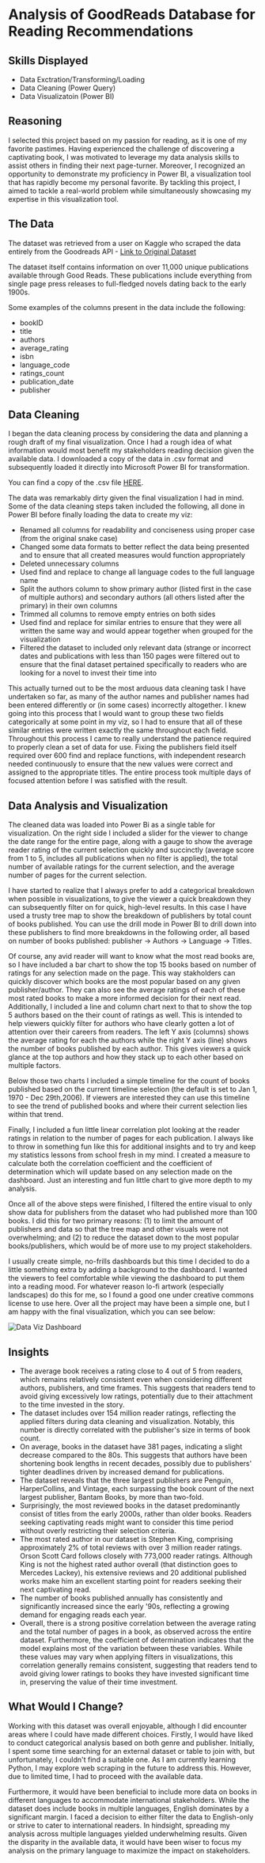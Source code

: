 # Analysis of GoodReads Database for Reading Recommendations

## Skills Displayed
- Data Exctration/Transforming/Loading
- Data Cleaning (Power Query)
- Data Visualizatoin (Power BI)

## Reasoning
I selected this project based on my passion for reading, as it is one of my favorite pastimes. Having experienced the challenge of discovering a captivating book, I was motivated to leverage my data analysis skills to assist others in finding their next page-turner. Moreover, I recognized an opportunity to demonstrate my proficiency in Power BI, a visualization tool that has rapidly become my personal favorite. By tackling this project, I aimed to tackle a real-world problem while simultaneously showcasing my expertise in this visualization tool.

## The Data
The dataset was retrieved from a user on Kaggle who scraped the data entirely from the Goodreads API - [Link to Original Dataset](https://www.kaggle.com/datasets/jealousleopard/goodreadsbooks)

The dataset itself contains information on over 11,000 unique publications available through Good Reads. These publications include everything from single page press releases to full-fledged novels dating back to the early 1900s. 

Some examples of the columns present in the data include the following:

- bookID
- title
- authors
- average_rating
- isbn
- language_code
- ratings_count
- publication_date
- publisher

## Data Cleaning
I began the data cleaning process by considering the data and planning a rough draft of my final visualization. Once I had a rough idea of what information would most benefit my stakeholders reading decision given the available data. I downloaded a copy of the data in .csv format and subsequently loaded it directly into Microsoft Power BI for transformation. 

You can find a copy of the .csv file [HERE](https://github.com/Cypho-Dyas/tesmith_portolio_projects/blob/main/3%20-%20Reading%20Recomendations%20Dashboard/books.csv). 

The data was remarkably dirty given the final visualization I had in mind. Some of the data cleaning steps taken included the following, all done in Power BI before finally loading the data to create my viz:

- Renamed all columns for readability and conciseness using proper case (from the original snake case)
- Changed some data formats to better reflect the data being presented and to ensure that all created measures would function appropriately
- Deleted unnecessary columns
- Used find and replace to change all language codes to the full language name
- Split the authors column to show primary author (listed first in the case of multiple authors) and secondary authors (all others listed after the primary) in their own columns
- Trimmed all columns to remove empty entries on both sides
- Used find and replace for similar entries to ensure that they were all written the same way and would appear together when grouped for the visualization
- Filtered the dataset to included only relevant data (strange or incorrect dates and publications with less than 150 pages were filtered out to ensure that the final dataset pertained specifically to readers who are looking for a novel to invest their time into

This actually turned out to be the most arduous data cleaning task I have undertaken so far, as many of the author names and publisher names had been entered differently or (in some cases) incorrectly altogether. I knew going into this process that I would want to group these two fields categorically at some point in my viz, so I had to ensure that all of these similar entries were written exactly the same throughout each field. Throughout this process I came to really understand the patience required to properly clean a set of data for use. Fixing the publishers field itself required over 600 find and replace functions, with independent research needed continuously to ensure that the new values were correct and assigned to the appropriate titles. The entire process took multiple days of focused attention before I was satisfied with the result.

## Data Analysis and Visualization
The cleaned data was loaded into Power Bi as a single table for visualization. On the right side I included a slider for the viewer to change the date range for the entire page, along with a gauge to show the average reader rating of the current selection quickly and succinctly (average score from 1 to 5, includes all publications when no filter is applied), the total number of available ratings for the current selection, and the average number of pages for the current selection. 

I have started to realize that I always prefer to add a categorical breakdown when possible in visualizations, to give the viewer a quick breakdown they can subsequently filter on for quick, high-level results. In this case I have used a trusty tree map to show the breakdown of publishers by total count of books published. You can use the drill mode in Power BI to drill down into these publishers to find more breakdowns in the following order, all based on number of books published: publisher -> Authors -> Language -> Titles. 

Of course, any avid reader will want to know what the most read books are, so I have included a bar chart to show the top 15 books based on number of ratings for any selection made on the page. This way stakholders can quickly discover which books are the most popular based on any given publisher/author. They can also see the average ratings of each of these most rated books to make a more informed decision for their next read. Additionally, I included a line and column chart next to that to show the top 5 authors based on the their count of ratings as well. This is intended to help viewers quickly filter for authors who have clearly gotten a lot of attention over their careers from readers. The left Y axis (columns) shows the average rating for each the authors while the right Y axis (line) shows the number of books published by each author. This gives viewers a quick glance at the top authors and how they stack up to each other based on multiple factors.

Below those two charts I included a simple timeline for the count of books published based on the current timeline selection (the default is set to Jan 1, 1970 - Dec 29th,2006). If viewers are interested they can use this timeline to see the trend of published books and where their current selection lies within that trend. 

Finally, I included a fun little linear correlation plot looking at the reader ratings in relation to the number of pages for each publication. I always like to throw in something fun like this for additional insights and to try and keep my statistics lessons from school fresh in my mind. I created a measure to calculate both the correlation coefficient and the coefficient of determination which will update based on any selection made on the dashboard. Just an interesting and fun little chart to give more depth to my analysis. 

Once all of the above steps were finished, I filtered the entire visual to only show data for publishers from the dataset who had published more than 100 books. I did this for two primary reasons: (1) to limit the amount of publishers and data so that the tree map and other visuals were not overwhelming; and (2) to reduce the dataset down to the most popular books/publishers, which would be of more use to my project stakeholders. 

I usually create simple, no-frills dashboards but this time I decided to do a little something extra by adding a background to the dashboard. I wanted the viewers to feel comfortable while viewing the dashboard to put them into a reading mood. For whatever reason lo-fi artwork (especially landscapes) do this for me, so I found a good one under creative commons license to use here. Over all the project may have been a simple one, but I am happy with the final visualization, which you can see below:

![Data Viz Dashboard](https://github.com/Cypho-Dyas/tesmith_portolio_projects/blob/main/3%20-%20Reading%20Recomendations%20Dashboard/Reading%20Recommendation%20Dashboard.PNG)

## Insights

- The average book receives a rating close to 4 out of 5 from readers, which remains relatively consistent even when considering different authors, publishers, and time frames. This suggests that readers tend to avoid giving excessively low ratings, potentially due to their attachment to the time invested in the story.
- The dataset includes over 154 million reader ratings, reflecting the applied filters during data cleaning and visualization. Notably, this number is directly correlated with the publisher's size in terms of book count.
- On average, books in the dataset have 381 pages, indicating a slight decrease compared to the 80s. This suggests that authors have been shortening book lengths in recent decades, possibly due to publishers' tighter deadlines driven by increased demand for publications.
- The dataset reveals that the three largest publishers are Penguin, HarperCollins, and Vintage, each surpassing the book count of the next largest publisher, Bantam Books, by more than two-fold.
- Surprisingly, the most reviewed books in the dataset predominantly consist of titles from the early 2000s, rather than older books. Readers seeking captivating reads might want to consider this time period without overly restricting their selection criteria.
- The most rated author in our dataset is Stephen King, comprising approximately 2% of total reviews with over 3 million reader ratings. Orson Scott Card follows closely with 773,000 reader ratings. Although King is not the highest rated author overall (that distinction goes to Mercedes Lackey), his extensive reviews and 20 additional published works make him an excellent starting point for readers seeking their next captivating read.
- The number of books published annually has consistently and significantly increased since the early '90s, reflecting a growing demand for engaging reads each year.
- Overall, there is a strong positive correlation between the average rating and the total number of pages in a book, as observed across the entire dataset. Furthermore, the coefficient of determination indicates that the model explains most of the variation between these variables. While these values may vary when applying filters in visualizations, this correlation generally remains consistent, suggesting that readers tend to avoid giving lower ratings to books they have invested significant time in, preserving the value of their time investment.

## What Would I Change?
Working with this dataset was overall enjoyable, although I did encounter areas where I could have made different choices. Firstly, I would have liked to conduct categorical analysis based on both genre and publisher. Initially, I spent some time searching for an external dataset or table to join with, but unfortunately, I couldn't find a suitable one. As I am currently learning Python, I may explore web scraping in the future to address this. However, due to limited time, I had to proceed with the available data.

Furthermore, it would have been beneficial to include more data on books in different languages to accommodate international stakeholders. While the dataset does include books in multiple languages, English dominates by a significant margin. I faced a decision to either filter the data to English-only or strive to cater to international readers. In hindsight, spreading my analysis across multiple languages yielded underwhelming results. Given the disparity in the available data, it would have been wiser to focus my analysis on the primary language to maximize the impact on stakeholders.

